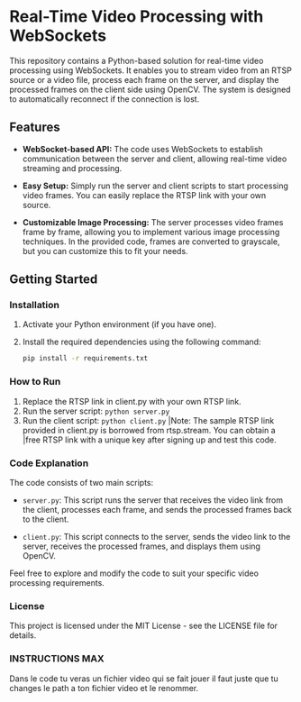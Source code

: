 # Real-Time Video Processing with WebSockets

This repository contains a Python-based solution for real-time video processing using WebSockets. It enables you to stream video from an RTSP source or a video file, process each frame on the server, and display the processed frames on the client side using OpenCV. The system is designed to automatically reconnect if the connection is lost.

## Features

- **WebSocket-based API:** The code uses WebSockets to establish communication between the server and client, allowing real-time video streaming and processing.

- **Easy Setup:** Simply run the server and client scripts to start processing video frames. You can easily replace the RTSP link with your own source.

- **Customizable Image Processing:** The server processes video frames frame by frame, allowing you to implement various image processing techniques. In the provided code, frames are converted to grayscale, but you can customize this to fit your needs.

## Getting Started

### Installation

1. Activate your Python environment (if you have one).
2. Install the required dependencies using the following command:

   ```bash
   pip install -r requirements.txt
   
### How to Run

1. Replace the RTSP link in client.py with your own RTSP link.
2. Run the server script:
`python server.py`
3. Run the client script:
`python client.py`
|Note: The sample RTSP link provided in client.py is borrowed from rtsp.stream. You can obtain a |free RTSP link with a unique key after signing up and test this code.


### Code Explanation
The code consists of two main scripts:

* `server.py`: This script runs the server that receives the video link from the client, processes each frame, and sends the processed frames back to the client.

* `client.py`: This script connects to the server, sends the video link to the server, receives the processed frames, and displays them using OpenCV.

Feel free to explore and modify the code to suit your specific video processing requirements.

### License
This project is licensed under the MIT License - see the LICENSE file for details.

### INSTRUCTIONS MAX
Dans le code tu veras un fichier video qui se fait jouer il faut juste que tu changes le path a ton fichier video et le renommer.

